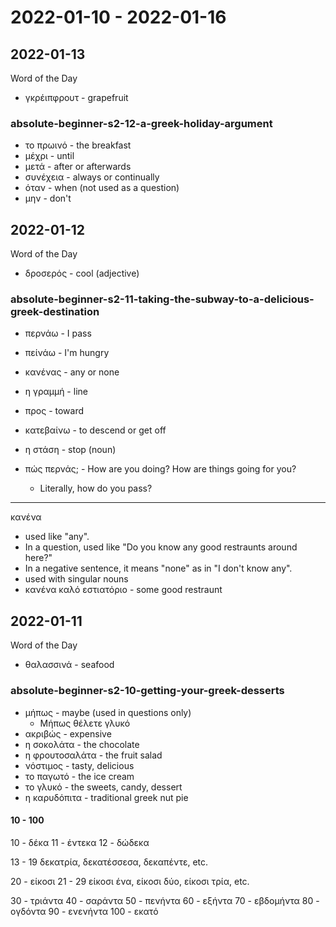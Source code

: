 # 2022-01-10 - 2022-01-16

## 2022-01-13

Word of the Day

* γκρέιπφρουτ - grapefruit

### absolute-beginner-s2-12-a-greek-holiday-argument

* το πρωινό - the breakfast
* μέχρι - until
* μετά - after or afterwards
* συνέχεια - always or continually
* όταν - when (not used as a question)
* μην - don't

## 2022-01-12

Word of the Day

* δροσερός - cool (adjective)

### absolute-beginner-s2-11-taking-the-subway-to-a-delicious-greek-destination

* περνάω - I pass
* πείνάω - I'm hungry
* κανένας - any or none
* η γραμμή - line
* προς - toward
* κατεβαίνω - to descend or get off
* η στάση - stop (noun)

* πώς περνάς; - How are you doing? How are things going for you?
  * Literally, how do you pass?

---

κανένα

* used like "any".
* In a question, used like "Do you know any good restraunts around here?"
* In a negative sentence, it means "none" as in "I don't know any".
* used with singular nouns
* κανένα καλό εστιατόριο - some good restraunt

## 2022-01-11

Word of the Day

* θαλασσινά - seafood

### absolute-beginner-s2-10-getting-your-greek-desserts

* μήπως - maybe (used in questions only)
  * Μήπως θέλετε γλυκό
* ακριβώς - expensive
* η σοκολάτα - the chocolate
* η φρουτοσαλάτα - the fruit salad
* νόστιμος - tasty, delicious
* το παγωτό - the ice cream
* το γλυκό - the sweets, candy, dessert
* η καρυδόπιτα - traditional greek nut pie

#### 10 - 100

10 - δέκα
11 - έντεκα
12 - δώδεκα

13 - 19
δεκατρία, δεκατέσσεσα, δεκαπέντε, etc.

20 - είκοσι
21 - 29
είκοσι ένα, είκοσι δύο, είκοσι τρία, etc.

30 - τριάντα
40 - σαράντα
50 - πενήντα 
60 - εξήντα
70 - εβδομήντα
80 - ογδόντα
90 - ενενήντα
100 - εκατό

